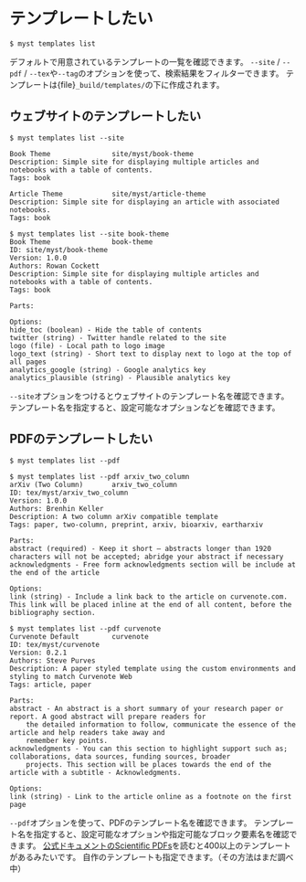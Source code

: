 # テンプレートしたい

```console
$ myst templates list
```

デフォルトで用意されているテンプレートの一覧を確認できます。
``--site`` / ``--pdf`` / ``--tex``や``--tag``のオプションを使って、検索結果をフィルターできます。
テンプレートは{file}`_build/templates/`の下に作成されます。

## ウェブサイトのテンプレートしたい

```console
$ myst templates list --site

Book Theme               site/myst/book-theme
Description: Simple site for displaying multiple articles and notebooks with a table of contents.
Tags: book

Article Theme            site/myst/article-theme
Description: Simple site for displaying an article with associated notebooks.
Tags: book

$ myst templates list --site book-theme
Book Theme               book-theme
ID: site/myst/book-theme
Version: 1.0.0
Authors: Rowan Cockett
Description: Simple site for displaying multiple articles and notebooks with a table of contents.
Tags: book

Parts:

Options:
hide_toc (boolean) - Hide the table of contents
twitter (string) - Twitter handle related to the site
logo (file) - Local path to logo image
logo_text (string) - Short text to display next to logo at the top of all pages
analytics_google (string) - Google analytics key
analytics_plausible (string) - Plausible analytics key
```

``--site``オプションをつけるとウェブサイトのテンプレート名を確認できます。
テンプレート名を指定すると、設定可能なオプションなどを確認できます。

## PDFのテンプレートしたい

```console
$ myst templates list --pdf

$ myst templates list --pdf arxiv_two_column
arXiv (Two Column)       arxiv_two_column
ID: tex/myst/arxiv_two_column
Version: 1.0.0
Authors: Brenhin Keller
Description: A two column arXiv compatible template
Tags: paper, two-column, preprint, arxiv, bioarxiv, eartharxiv

Parts:
abstract (required) - Keep it short — abstracts longer than 1920 characters will not be accepted; abridge your abstract if necessary
acknowledgments - Free form acknowledgments section will be include at the end of the article

Options:
link (string) - Include a link back to the article on curvenote.com. This link will be placed inline at the end of all content, before the bibliography section.

$ myst templates list --pdf curvenote
Curvenote Default        curvenote
ID: tex/myst/curvenote
Version: 0.2.1
Authors: Steve Purves
Description: A paper styled template using the custom environments and styling to match Curvenote Web
Tags: article, paper

Parts:
abstract - An abstract is a short summary of your research paper or report. A good abstract will prepare readers for
	the detailed information to follow, communicate the essence of the article and help readers take away and
	remember key points.
acknowledgments - You can this section to highlight support such as; collaborations, data sources, funding sources, broader
	projects. This section will be places towards the end of the article with a subtitle - Acknowledgments.

Options:
link (string) - Link to the article online as a footnote on the first page
```

``--pdf``オプションを使って、PDFのテンプレート名を確認できます。
テンプレート名を指定すると、設定可能なオプションや指定可能なブロック要素名を確認できます。
[公式ドキュメントのScientific PDFs](https://myst-tools.org/docs/mystjs/creating-pdf-documents)を読むと400以上のテンプレートがあるみたいです。
自作のテンプレートも指定できます。（その方法はまだ調べ中）
